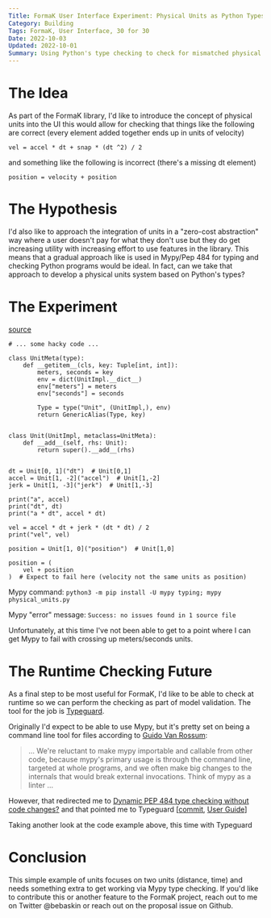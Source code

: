 ```yaml
---
Title: FormaK User Interface Experiment: Physical Units as Python Types
Category: Building
Tags: FormaK, User Interface, 30 for 30
Date: 2022-10-03
Updated: 2022-10-01
Summary: Using Python's type checking to check for mismatched physical quantities
---
```


# The Idea

As part of the FormaK library, I'd like to introduce the concept of physical
units into the UI this would allow for checking that things like the following
are correct (every element added together ends up in units of velocity)

`vel = accel * dt + snap * (dt ^2) / 2`

and something like the following is incorrect (there's a missing dt element)

`position = velocity + position`

# The Hypothesis

I'd also like to approach the integration of units in a "zero-cost abstraction"
way where a user doesn't pay for what they don't use but they do get increasing
utility with increasing effort to use features in the library. This means that
a gradual approach like is used in Mypy/Pep 484 for typing and checking Python
programs would be ideal. In fact, can we take that approach to develop a
physical units system based on Python's types?

# The Experiment

[source](https://github.com/buckbaskin/formak/blob/physical-units-demo/demo/src/physical_units.py)

    # ... some hacky code ...
    
    class UnitMeta(type):
        def __getitem__(cls, key: Tuple[int, int]):
            meters, seconds = key
            env = dict(UnitImpl.__dict__)
            env["meters"] = meters
            env["seconds"] = seconds
    
            Type = type("Unit", (UnitImpl,), env)
            return GenericAlias(Type, key)
    
    
    class Unit(UnitImpl, metaclass=UnitMeta):
        def __add__(self, rhs: Unit):
            return super().__add__(rhs)
    
    
    dt = Unit[0, 1]("dt")  # Unit[0,1]
    accel = Unit[1, -2]("accel")  # Unit[1,-2]
    jerk = Unit[1, -3]("jerk")  # Unit[1,-3]
    
    print("a", accel)
    print("dt", dt)
    print("a * dt", accel * dt)
    
    vel = accel * dt + jerk * (dt * dt) / 2
    print("vel", vel)
    
    position = Unit[1, 0]("position")  # Unit[1,0]
    
    position = (
        vel + position
    )  # Expect to fail here (velocity not the same units as position)

Mypy command: `python3 -m pip install -U mypy typing; mypy physical_units.py`

Mypy "error" message: `Success: no issues found in 1 source file`

Unfortunately, at this time I've not been able to get to a point where I can
get Mypy to fail with crossing up meters/seconds units.

# The Runtime Checking Future

As a final step to be most useful for FormaK, I'd like to be able to check at
runtime so we can perform the checking as part of model validation. The tool
for the job is [Typeguard](https://github.com/agronholm/typeguard).

Originally I'd expect to be able to use Mypy, but it's pretty set on being a
command line tool for files according to [Guido Van Rossum](https://github.com/python/mypy/issues/2369#issuecomment-256984061):

> ... We're reluctant to make mypy importable and callable from other code, because mypy's primary usage is through the command line, targeted at whole programs, and we often make big changes to the internals that would break external invocations. Think of mypy as a linter ...

However, that redirected me to [Dynamic PEP 484 type checking without code
changes?](https://github.com/python/typing/issues/310)
and that pointed me to Typeguard [[commit](https://github.com/agronholm/typeguard/commit/69ce354d74b9de0cee0efc1b6509e8bb2e51ca47), [User Guide](https://typeguard.readthedocs.io/en/latest/userguide.html)]

Taking another look at the code example above, this time with Typeguard

# Conclusion

This simple example of units focuses on two units (distance, time) and needs
something extra to get working via Mypy type checking. If you'd like to
contribute this or another feature to the FormaK project, reach out to me on
Twitter @bebaskin or reach out on the proposal issue on Github.

